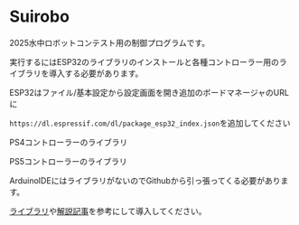 # Suirobo
2025水中ロボットコンテスト用の制御プログラムです。

実行するにはESP32のライブラリのインストールと各種コントローラー用のライブラリを導入する必要があります。

ESP32はファイル/基本設定から設定画面を開き追加のボードマネージャのURLに

`https://dl.espressif.com/dl/package_esp32_index.json`を追加してください

PS4コントローラーのライブラリ



PS5コントローラーのライブラリ

ArduinoIDEにはライブラリがないのでGithubから引っ張ってくる必要があります。

[ライブラリ](https://github.com/BLACKROBOTICS/ps5Controller)や[解説記事](https://note.com/kagyroy/n/ne3d1fd231143)を参考にして導入してください。


